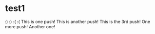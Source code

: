# test1
:)
:)
:(
:(
This is one push!
This is another push!
This is the 3rd push!
One more push!
Another one!